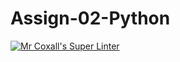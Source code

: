 # Assign-02-Python
[![Mr Coxall's Super Linter](https://github.com/ICS3U-Programming-Spencer-S/Assign-02-Python/workflows/Mr%20Coxall's%20Super%20Linter/badge.svg)](https://github.com/ICS3U-Programming-Spencer-S/Assign-02-Python/actions/)
